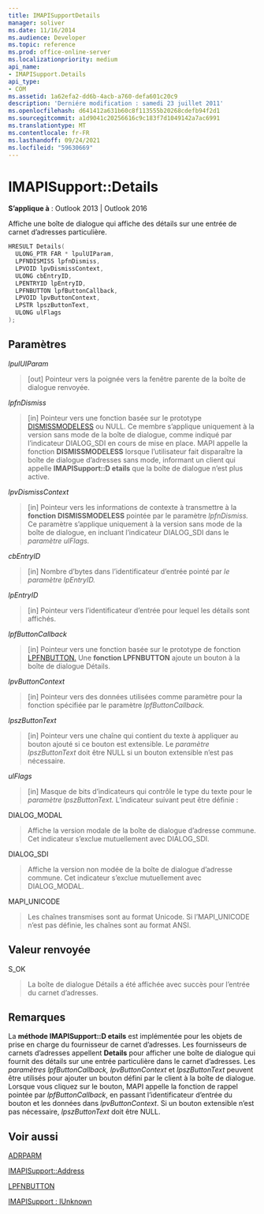 ```yaml
---
title: IMAPISupportDetails
manager: soliver
ms.date: 11/16/2014
ms.audience: Developer
ms.topic: reference
ms.prod: office-online-server
ms.localizationpriority: medium
api_name:
- IMAPISupport.Details
api_type:
- COM
ms.assetid: 1a62efa2-dd6b-4acb-a760-defa601c20c9
description: 'Derniére modification : samedi 23 juillet 2011'
ms.openlocfilehash: d641412a631b60c8f113555b20268cdefb94f2d1
ms.sourcegitcommit: a1d9041c20256616c9c183f7d1049142a7ac6991
ms.translationtype: MT
ms.contentlocale: fr-FR
ms.lasthandoff: 09/24/2021
ms.locfileid: "59630669"
---
```

# <a name="imapisupportdetails"></a>IMAPISupport::Details

  
  
**S’applique à** : Outlook 2013 | Outlook 2016 
  
Affiche une boîte de dialogue qui affiche des détails sur une entrée de carnet d’adresses particulière.
  
```cpp
HRESULT Details(
  ULONG_PTR FAR * lpulUIParam,
  LPFNDISMISS lpfnDismiss,
  LPVOID lpvDismissContext,
  ULONG cbEntryID,
  LPENTRYID lpEntryID,
  LPFNBUTTON lpfButtonCallback,
  LPVOID lpvButtonContext,
  LPSTR lpszButtonText,
  ULONG ulFlags
);
```

## <a name="parameters"></a>Paramètres

 _lpulUIParam_
  
> [out] Pointeur vers la poignée vers la fenêtre parente de la boîte de dialogue renvoyée.
    
 _lpfnDismiss_
  
> [in] Pointeur vers une fonction basée sur le prototype [DISMISSMODELESS](dismissmodeless.md) ou NULL. Ce membre s’applique uniquement à la version sans mode de la boîte de dialogue, comme indiqué par l’indicateur DIALOG_SDI en cours de mise en place. MAPI appelle la fonction **DISMISSMODELESS** lorsque l’utilisateur fait disparaître la boîte de dialogue d’adresses sans mode, informant un client qui appelle **IMAPISupport::D etails** que la boîte de dialogue n’est plus active. 
    
 _lpvDismissContext_
  
> [in] Pointeur vers les informations de contexte à transmettre à la **fonction DISMISSMODELESS** pointée par le paramètre _lpfnDismiss._ Ce paramètre s’applique uniquement à la version sans mode de la boîte de dialogue, en incluant l’indicateur DIALOG_SDI dans le _paramètre ulFlags._ 
    
 _cbEntryID_
  
> [in] Nombre d’bytes dans l’identificateur d’entrée pointé par _le paramètre lpEntryID._ 
    
 _lpEntryID_
  
> [in] Pointeur vers l’identificateur d’entrée pour lequel les détails sont affichés.
    
 _lpfButtonCallback_
  
> [in] Pointeur vers une fonction basée sur le prototype de fonction [LPFNBUTTON.](lpfnbutton.md) Une **fonction LPFNBUTTON** ajoute un bouton à la boîte de dialogue Détails. 
    
 _lpvButtonContext_
  
> [in] Pointeur vers des données utilisées comme paramètre pour la fonction spécifiée par le paramètre _lpfButtonCallback._ 
    
 _lpszButtonText_
  
> [in] Pointeur vers une chaîne qui contient du texte à appliquer au bouton ajouté si ce bouton est extensible. Le  _paramètre lpszButtonText_ doit être NULL si un bouton extensible n’est pas nécessaire. 
    
 _ulFlags_
  
> [in] Masque de bits d’indicateurs qui contrôle le type du texte pour le _paramètre lpszButtonText._ L’indicateur suivant peut être définie : 
    
DIALOG_MODAL
  
> Affiche la version modale de la boîte de dialogue d’adresse commune. Cet indicateur s’exclue mutuellement avec DIALOG_SDI.
    
DIALOG_SDI
  
>  Affiche la version non modée de la boîte de dialogue d’adresse commune. Cet indicateur s’exclue mutuellement avec DIALOG_MODAL. 
    
MAPI_UNICODE 
  
> Les chaînes transmises sont au format Unicode. Si l’MAPI_UNICODE n’est pas définie, les chaînes sont au format ANSI.
    
## <a name="return-value"></a>Valeur renvoyée

S_OK 
  
> La boîte de dialogue Détails a été affichée avec succès pour l’entrée du carnet d’adresses.
    
## <a name="remarks"></a>Remarques

La **méthode IMAPISupport::D etails** est implémentée pour les objets de prise en charge du fournisseur de carnet d’adresses. Les fournisseurs de carnets d’adresses appellent **Details** pour afficher une boîte de dialogue qui fournit des détails sur une entrée particulière dans le carnet d’adresses. Les  _paramètres lpfButtonCallback,_  _lpvButtonContext_ et  _lpszButtonText_ peuvent être utilisés pour ajouter un bouton défini par le client à la boîte de dialogue. Lorsque vous cliquez sur le bouton, MAPI appelle la fonction de rappel pointée par  _lpfButtonCallback_, en passant l’identificateur d’entrée du bouton et les données dans  _lpvButtonContext_. Si un bouton extensible n’est pas nécessaire,  _lpszButtonText_ doit être NULL. 
  
## <a name="see-also"></a>Voir aussi



[ADRPARM](adrparm.md)
  
[IMAPISupport::Address](imapisupport-address.md)
  
[LPFNBUTTON](lpfnbutton.md)
  
[IMAPISupport : IUnknown](imapisupportiunknown.md)

